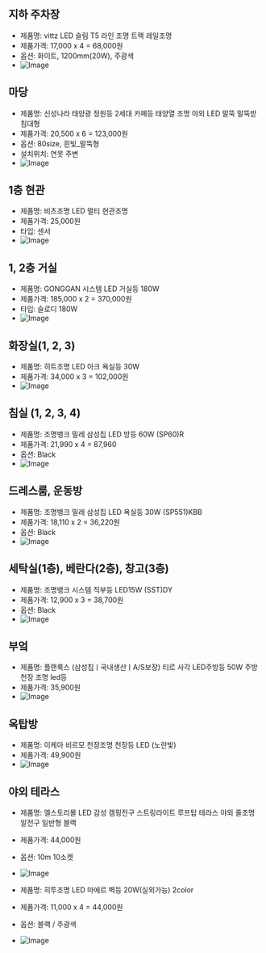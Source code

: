 ## 지하 주차장
- 제품명: vittz LED 슬림 T5 라인 조명 트랙 레일조명
- 제품가격: 17,000 x 4 = 68,000원
- 옵션: 화이트, 1200mm(20W), 주광색
- ![Image](https://github.com/users/wldhks1959/projects/3/assets/124333357/e09f1d10-e87c-44ca-afcc-d7df4dd818a0)

## 마당
- 제품명: 신성나라 태양광 정원등 2세대 카페등 태양열 조명 야외 LED 말뚝 말뚝받침대형
- 제품가격: 20,500 x 6 = 123,000원
- 옵션: 80size, 흰빛_말뚝형
- 설치위치: 연못 주변
- ![Image](https://github.com/users/wldhks1959/projects/3/assets/124333357/2797295e-fcf8-44fa-830f-d2452076a544)

## 1층 현관
- 제품명: 비츠조명 LED 멀티 현관조명
- 제품가격: 25,000원
- 타입: 센서
- ![Image](https://github.com/users/wldhks1959/projects/3/assets/124333357/2d035fc7-3b5e-4e61-98ec-5eb95100e421)

## 1, 2층 거실
- 제품명: GONGGAN 시스템 LED 거실등 180W
- 제품가격: 185,000 x 2 = 370,000원 
- 타입: 슬로디 180W 
- ![Image](https://github.com/users/wldhks1959/projects/3/assets/124333357/8226fc9c-ba5b-4ff9-85c5-2dccd3eb3357)

## 화장실(1, 2, 3)
- 제품명: 히트조명 LED 아크 욕실등 30W
- 제품가격: 34,000 x 3 = 102,000원
- ![Image](https://github.com/users/wldhks1959/projects/3/assets/124333357/4b1f2569-ceb1-45f8-928b-ff0844da2a55)

## 침실 (1, 2, 3, 4)
- 제품명: 조명뱅크 밀레 삼성칩 LED 방등 60W (SP60)R
- 제품가격: 21,990 x 4 = 87,960
- 옵션: Black
- ![Image](https://github.com/users/wldhks1959/projects/3/assets/124333357/cec4162d-4dff-4e9b-8084-30388665e77b)

## 드레스룸, 운동방
- 제품명: 조명뱅크 밀레 삼성칩 LED 욕실등 30W (SP551)KBB
- 제품가격: 18,110 x 2 = 36,220원
- 옵션: Black
- ![Image](https://github.com/users/wldhks1959/projects/3/assets/124333357/ea3bbf20-4bdc-4019-bc8c-a831e3680e89)

## 세탁실(1층), 베란다(2층), 창고(3층)
- 제품명: 조명뱅크 시스템 직부등 LED15W (SST)DY
- 제품가격: 12,900 x 3 = 38,700원
- 옵션: Black
- ![Image](https://github.com/users/wldhks1959/projects/3/assets/124333357/acf0e620-d270-4f94-be9c-a05378026d47)

## 부엌
- 제품명: 플랜룩스 (삼성칩ㅣ국내생산ㅣA/S보장) 티르 사각 LED주방등 50W 주방 천장 조명 led등
- 제품가격: 35,900원
- ![Image](https://github.com/users/wldhks1959/projects/3/assets/124333357/18f91008-54d6-469e-95a5-d6a1f948dcd1)

## 옥탑방
- 제품명: 이케아 비르모 천장조명 천장등 LED (노란빛)
- 제품가격: 49,900원
- ![Image](https://github.com/users/wldhks1959/projects/3/assets/124333357/8b7d04c2-7175-4f3f-a8c4-352909795189)

## 야외 테라스
- 제품명: 엘스토리몰 LED 감성 캠핑전구 스트링라이트 루프탑 테라스 야외 줄조명 알전구 일반형 블랙
- 제품가격: 44,000원
- 옵션: 10m 10소켓
- ![Image](https://github.com/users/wldhks1959/projects/3/assets/124333357/6d6b3ec5-1f89-4a42-b6ba-bbc66a332c66)


- 제품명: 히투조명 LED 마에르 벽등 20W(실외가능) 2color
- 제품가격: 11,000 x 4 = 44,000원
- 옵션: 블랙 / 주광색
- ![Image](https://github.com/users/wldhks1959/projects/3/assets/124333357/6780965b-55ef-4120-962c-080dbd0182b8)

